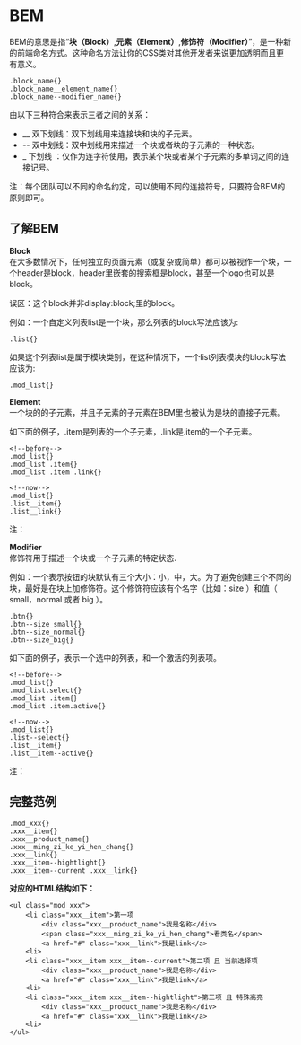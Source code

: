 # BEM

BEM的意思是指“**块（Block）**,**元素（Element）**,**修饰符（Modifier）**”，是一种新的前端命名方式。这种命名方法让你的CSS类对其他开发者来说更加透明而且更有意义。

```
.block_name{}
.block_name__element_name{}
.block_name--modifier_name{}
```
由以下三种符合来表示三者之间的关系：
- __ 双下划线：双下划线用来连接块和块的子元素。
- -- 双中划线：双中划线用来描述一个块或者块的子元素的一种状态。
- _  下划线 ：仅作为连字符使用，表示某个块或者某个子元素的多单词之间的连接记号。

注：每个团队可以不同的命名约定，可以使用不同的连接符号，只要符合BEM的原则即可。

## 了解BEM

**Block**  
在大多数情况下，任何独立的页面元素（或复杂或简单）都可以被视作一个块，一个header是block，header里嵌套的搜索框是block，甚至一个logo也可以是block。

误区：这个block并非display:block;里的block。

例如：一个自定义列表list是一个块，那么列表的block写法应该为:

```
.list{}
```
如果这个列表list是属于模块类别，在这种情况下，一个list列表模块的block写法应该为:
```
.mod_list{}
```
**Element**  
一个块的的子元素，并且子元素的子元素在BEM里也被认为是块的直接子元素。

如下面的例子，.item是列表的一个子元素，.link是.item的一个子元素。
```
<!--before-->
.mod_list{}
.mod_list .item{}
.mod_list .item .link{}

<!--now-->
.mod_list{}
.list__item{}
.list__link{}
```
注：

**Modifier**  
修饰符用于描述一个块或一个子元素的特定状态.

例如：一个表示按钮的块默认有三个大小：小，中，大。为了避免创建三个不同的块，最好是在块上加修饰符。这个修饰符应该有个名字（比如：size ）和值（ small，normal 或者 big ）。
```
.btn{}
.btn--size_small{}
.btn--size_normal{}
.btn--size_big{}
```

如下面的例子，表示一个选中的列表，和一个激活的列表项。
```
<!--before-->
.mod_list{}
.mod_list.select{}
.mod_list .item{}
.mod_list .item.active{}
 
<!--now--> 
.mod_list{}
.list--select{}
.list__item{}
.list__item--active{}
```
注：

## 完整范例
```
.mod_xxx{}
.xxx__item{}
.xxx__product_name{}
.xxx__ming_zi_ke_yi_hen_chang{}
.xxx__link{}
.xxx__item--hightlight{}
.xxx__item--current .xxx__link{}
```
**对应的HTML结构如下：**
```
<ul class="mod_xxx">
    <li class="xxx__item">第一项
        <div class="xxx__product_name">我是名称</div>
        <span class="xxx__ming_zi_ke_yi_hen_chang">看类名</span>
        <a href="#" class="xxx__link">我是link</a>
    <li>
    <li class="xxx__item xxx__item--current">第二项 且 当前选择项
        <div class="xxx__product_name">我是名称</div>
        <a href="#" class="xxx__link">我是link</a>
    <li>
    <li class="xxx__item xxx__item--hightlight">第三项 且 特殊高亮
        <div class="xxx__product_name">我是名称</div>
        <a href="#" class="xxx__link">我是link</a>
    <li>
</ul>
```